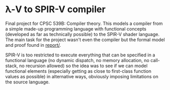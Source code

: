 # λ-V to SPIR-V compiler

Final project for CPSC 539B: Compiler theory. This models a compiler from
a simple made-up programming language with functional concepts (developed
as far as technically possible) to the SPIR-V shader language.
The main task for the project wasn't even the compiler but the formal
model and proof found in [report/](report/).

SPIR-V is too restricted to execute everything that can
be specified in a functional language (no dynamic dispatch,
no memory allocation, no call-stack, no recursion allowed) so the idea
was to see if we can model functional elements (especially getting as close to
first-class function values as possible) in alternative ways, obviously
imposing limitations on the source language.
